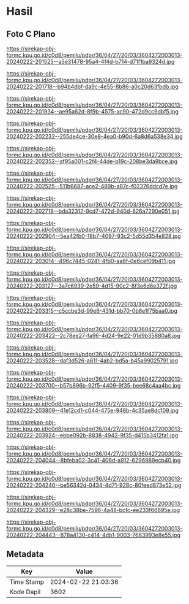 # Hasil

## Foto C Plano

https://sirekap-obj-formc.kpu.go.id/c0d8/pemilu/pdpr/36/04/27/20/03/3604272003013-20240222-201525--a5e31478-95a4-4f4d-b714-d71f1ba9324d.jpg

https://sirekap-obj-formc.kpu.go.id/c0d8/pemilu/pdpr/36/04/27/20/03/3604272003013-20240222-201718--b94b4dbf-da9c-4e55-8b86-a0c20d63fbdb.jpg

https://sirekap-obj-formc.kpu.go.id/c0d8/pemilu/pdpr/36/04/27/20/03/3604272003013-20240222-201934--ae95a62d-8f9b-4575-ac90-472d9cc9dbf5.jpg

https://sirekap-obj-formc.kpu.go.id/c0d8/pemilu/pdpr/36/04/27/20/03/3604272003013-20240222-202232--255de4ce-30e8-4ea0-b90d-6a8d6a538e34.jpg

https://sirekap-obj-formc.kpu.go.id/c0d8/pemilu/pdpr/36/04/27/20/03/3604272003013-20240222-202352--af95a001-c2f4-44de-b19c-208be3da9bce.jpg

https://sirekap-obj-formc.kpu.go.id/c0d8/pemilu/pdpr/36/04/27/20/03/3604272003013-20240222-202525--511b6687-ace2-489b-a87c-f02376ddcd7e.jpg

https://sirekap-obj-formc.kpu.go.id/c0d8/pemilu/pdpr/36/04/27/20/03/3604272003013-20240222-202718--bda32312-9cd7-472d-940d-826a7290e051.jpg

https://sirekap-obj-formc.kpu.go.id/c0d8/pemilu/pdpr/36/04/27/20/03/3604272003013-20240222-202904--5ea42fb0-18b7-4097-93c2-5d55d354e828.jpg

https://sirekap-obj-formc.kpu.go.id/c0d8/pemilu/pdpr/36/04/27/20/03/3604272003013-20240222-203014--496c7445-0241-4fb0-aa6f-0e6cef09b411.jpg

https://sirekap-obj-formc.kpu.go.id/c0d8/pemilu/pdpr/36/04/27/20/03/3604272003013-20240222-203127--3a7c6939-2e59-4d15-90c2-8f3e6d6e372f.jpg

https://sirekap-obj-formc.kpu.go.id/c0d8/pemilu/pdpr/36/04/27/20/03/3604272003013-20240222-203315--c5ccbe3d-99e6-431d-bb70-0b8e1f75baa0.jpg

https://sirekap-obj-formc.kpu.go.id/c0d8/pemilu/pdpr/36/04/27/20/03/3604272003013-20240222-203422--2c78ee27-fa96-4d24-9e22-01d9b35880a8.jpg

https://sirekap-obj-formc.kpu.go.id/c0d8/pemilu/pdpr/36/04/27/20/03/3604272003013-20240222-203528--daf3d526-a611-4ab2-bd5a-b45a99025791.jpg

https://sirekap-obj-formc.kpu.go.id/c0d8/pemilu/pdpr/36/04/27/20/03/3604272003013-20240222-203700--b57b896b-92f5-4409-9f35-bee68c4aa4bc.jpg

https://sirekap-obj-formc.kpu.go.id/c0d8/pemilu/pdpr/36/04/27/20/03/3604272003013-20240222-203809--41e12cd1-c044-475e-948b-4c35ae8dc109.jpg

https://sirekap-obj-formc.kpu.go.id/c0d8/pemilu/pdpr/36/04/27/20/03/3604272003013-20240222-203924--ebbe092b-8838-4942-9f35-d415b3412fa1.jpg

https://sirekap-obj-formc.kpu.go.id/c0d8/pemilu/pdpr/36/04/27/20/03/3604272003013-20240222-204044--8bfeba02-3c41-406d-a912-6296989ecb40.jpg

https://sirekap-obj-formc.kpu.go.id/c0d8/pemilu/pdpr/36/04/27/20/03/3604272003013-20240222-204240--be56342d-0434-4d71-928c-80feed873e52.jpg

https://sirekap-obj-formc.kpu.go.id/c0d8/pemilu/pdpr/36/04/27/20/03/3604272003013-20240222-204329--e28c38be-7596-4a48-bcfc-ee233f66695e.jpg

https://sirekap-obj-formc.kpu.go.id/c0d8/pemilu/pdpr/36/04/27/20/03/3604272003013-20240222-204443--878a4130-c414-4db1-9003-7683993e8e55.jpg


## Metadata

| Key        | Value               |
| ---------- | ------------------- |
| Time Stamp | 2024-02-22 21:03:36 |
| Kode Dapil | 3602                |




